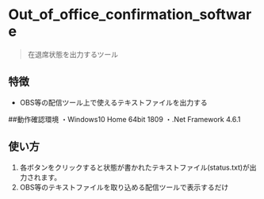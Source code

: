 # Out_of_office_confirmation_software
> 在退席状態を出力するツール

## 特徴
- OBS等の配信ツール上で使えるテキストファイルを出力する

##動作確認環境
・Windows10 Home 64bit 1809
・.Net Framework 4.6.1

## 使い方
1. 各ボタンをクリックすると状態が書かれたテキストファイル(status.txt)が出力されます。
1. OBS等のテキストファイルを取り込める配信ツールで表示するだけ
